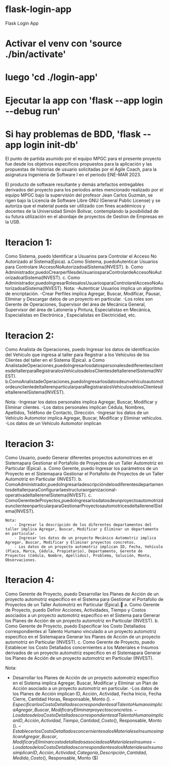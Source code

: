 # flask-login-app
Flask Login App

# Activar el venv con 'source ./bin/activate'

# luego 'cd ./login-app'

# Ejecutar la app con 'flask --app login --debug run'

# Si hay problemas de BDD, 'flask --app login init-db'

El punto de partida asumido por el equipo MPGC para el presente proyecto fue desde los
objetivos específicos propuestos para la aplicación y las propuestas de historias de usuario
solicitadas por el Agile Coach, para la asignatura Ingeniería de Software I en el periodo
ENE-MAR 2023.

El producto de software resultante y demás artefactos entregables derivados del proyecto
para los períodos antes mencionado realizado por el equipo MPGC bajo la supervisión del
profesor Jean Carlos Guzmán, se rigen bajo la Licencia de Software Libre GNU (General
Public License) y se autoriza que el material pueda ser utilizado con fines académicos y
docentes de la Universidad Simón Bolívar, contemplando la posibilidad de su futura
utilización en el abordaje de proyectos de Gestion de Empresas en la USB.


# Iteracion 1:
 Como Sistema, puedo Identificar a Usuarios para Controlar el Acceso No Autorizado al Sistema(Épica).
  a.Como Sistema, puedoAutenticar Usuarios para Controlare lAccesoNoAutorizadoalSistema(INVEST).
  b. Como Administrador,puedoCrearperfilesdeUsuariosparaControlardeAccesoNoAutorizadoalSistema(INVEST).
  c. Como Administrador,puedoIngresarRolesalosUsuariosparaControlarelAccesoNoAutorizadoalSistema(INVEST).
  Nota: -Autenticar Usuarios implica un algoritmo de encriptación.
        -Crear Perfiles implica Agregar, Buscar, Modificar, Pausar, Eliminar y Descargar datos de un proyecto en particular.
          -Los roles son Gerente de Operaciones, Supervisor del área de Mecánica General, Supervisor del área de Latonería y Pintura, Especialistas en Mecánica,        Especialistas en   Electrónica , Especialistas en Electricidad, etc.
 
# Iteracion 2:
  Como Analista de Operaciones, puedo Ingresar los datos de identificación del Vehículo que ingresa al taller para Registrar a los Vehículos de los Clientes del taller en el Sistema (Épica).
    a Como AnalistadeOperaciones,puedoIngresarlosdatospersonalesdediferentesclientesdeltallerparaRegistraralosVehículosdelosClientesdeltallerenelSistema(INVEST).
        b.ComoAnalistadeOperaciones,puedoIngresarlosdatosdeunvehículoautomotordeunclientedeltallerenparticularparaRegistraralosVehículosdelosClientesdeltallerenelSistema(INVEST).
        
Nota: -Ingresar los datos personales implica Agregar, Buscar, Modificar y Eliminar clientes.
      -Los datos personales implican Cédula, Nombres, Apellidos, Teléfono de Contacto, Dirección.
      -Ingresar los datos de un Vehículo Automotor implica Agregar, Buscar, Modificar y Eliminar vehículos.
      -Los datos de un Vehículo Automotor implican

# Iteracion 3:
  Como Usuario, puedo Generar diferentes proyectos automotrices en el Sistemapara Gestionar el Portafolio de Proyectos de un Taller Automotriz en Particular (Épica).
    a. Como Gerente, puedo Ingresar los parámetros de un Proyecto en el Sistemapara Gestionar el Portafolio de Proyectos de un Taller Automotriz en Particular (INVEST).
    b. ComoAdministrador,puedoIngresarladescripcióndelosdiferentesdepartamentosdeltallerparaConfigurarlaestructuraorganizacional-operativadeltallerenelSistema(INVEST).
    c. ComoGerentedeProyectos,puedoIngresarlosdatosdeunproyectoautomotrizdeunclienteenparticularparaGestionarProyectosautomotricesdeltallerenelSistema(INVEST).
    
    
    Nota:
        - Ingresar la descripción de los diferentes departamentos del taller implica Agregar, Buscar, Modificar y Eliminar un departamento en particular.
        - Ingresar los datos de un proyecto Mecánico Automotriz implica Agregar, Buscar, Modificar y Eliminar proyectos concretos.
        - Los datos de un proyecto automotriz implican ID, Fecha, Vehículo (Placa, Marca, Cédula, Propietario), Departamento, Gerente de Proyectos (Cédula, Nombre, Apellidos), Problema, Solución, Monto, Observaciones.
        
        
# Iteracion 4:
  Como Gerente de Proyecto, puedo Desarrollar los Planes de Acción de un proyecto automotriz especifico en el Sistema para Gestionar el Portafolio de Proyectos de un Taller Automotriz en Particular (Épica).
    a. Como Gerente de Proyecto, puedo Definir Acciones, Actividades, Tiempo y Costos asociados a un proyecto automotriz especifico en el Sistema para Generar los Planes de Acción de un proyecto automotriz en Particular (INVEST).
    b. Como Gerente de Proyecto, puedo Especificar los Costo Detallados correspondientes al Talento Humano vinculado a un proyecto automotriz especifico en el Sistemapara Generar los Planes de Acción de un proyecto automotriz en Particular (INVEST).
    c. Como Gerente de Proyecto, puedo Establecer los Costo Detallados concernientes a los Materiales e Insumos derivados de un proyecto automotriz especifico en el Sistemapara Generar los Planes de Acción de un proyecto automotriz en Particular (INVEST).
    
 Nota:
  - Desarrollar los Planes de Acción de un proyecto automotriz especifico en el Sistema implica Agregar, Buscar, Modificar y Eliminar un Plan de Acción asociado a un proyecto automotriz en particular.
  -Los datos de los Planes de Acción implican ID, Acción, Actividad, Fecha Inicio, Fecha Cierre, Cantidad Horas, Responsable, Monto ($).
  -Especificar los Costo Detallados correspondientes al Talento Humanoimplica Agregar, Buscar, Modificar y Eliminar proyectos concretos.
  -Los datos de los Costo Detallados correspondientes al Talento Humanoimplican ID, Acción, Actividad, Tiempo, Cantidad, Costo ($), Responsable, Monto ($).
  -Establecer los Costo Detallados concernientes a los Materiales e Insumos implican Agregar, Buscar, Modificar y Eliminar costo detallados asociados a Materiales e Insumos
  -Los datos de los Costo Detallados correspondientes a los Materiales e Insumos implican ID, Acción, Actividad, Categoría, Descripción, Cantidad, Medida, Costo ($), Responsable, Monto ($)

  
